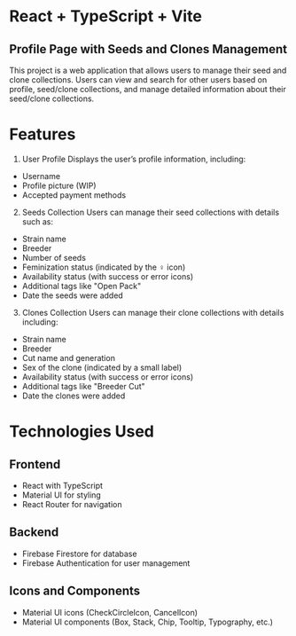 # React + TypeScript + Vite

## Profile Page with Seeds and Clones Management

This project is a web application that allows users to manage their seed and clone collections. Users can view and search for other users based on profile, seed/clone collections, and manage detailed information about their seed/clone collections.

# Features

1. User Profile
   Displays the user’s profile information, including:

- Username
- Profile picture (WIP)
- Accepted payment methods

2. Seeds Collection
   Users can manage their seed collections with details such as:

- Strain name
- Breeder
- Number of seeds
- Feminization status (indicated by the ♀ icon)
- Availability status (with success or error icons)
- Additional tags like "Open Pack"
- Date the seeds were added

3. Clones Collection
   Users can manage their clone collections with details including:

- Strain name
- Breeder
- Cut name and generation
- Sex of the clone (indicated by a small label)
- Availability status (with success or error icons)
- Additional tags like "Breeder Cut"
- Date the clones were added

# Technologies Used

## Frontend

- React with TypeScript
- Material UI for styling
- React Router for navigation

## Backend

- Firebase Firestore for database
- Firebase Authentication for user management

## Icons and Components

- Material UI icons (CheckCircleIcon, CancelIcon)
- Material UI components (Box, Stack, Chip, Tooltip, Typography, etc.)
